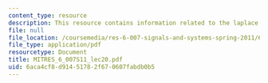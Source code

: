 ```yaml
---
content_type: resource
description: This resource contains information related to the laplace transform.
file: null
file_location: /coursemedia/res-6-007-signals-and-systems-spring-2011/6aca4cf8d91451782f670607fabdb0b5_MITRES_6_007S11_lec20.pdf
file_type: application/pdf
resourcetype: Document
title: MITRES_6_007S11_lec20.pdf
uid: 6aca4cf8-d914-5178-2f67-0607fabdb0b5
---
```

